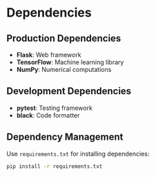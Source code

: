 # Dependencies

## Production Dependencies

- **Flask**: Web framework
- **TensorFlow**: Machine learning library
- **NumPy**: Numerical computations

## Development Dependencies

- **pytest**: Testing framework
- **black**: Code formatter

## Dependency Management

Use `requirements.txt` for installing dependencies:
```bash
pip install -r requirements.txt
